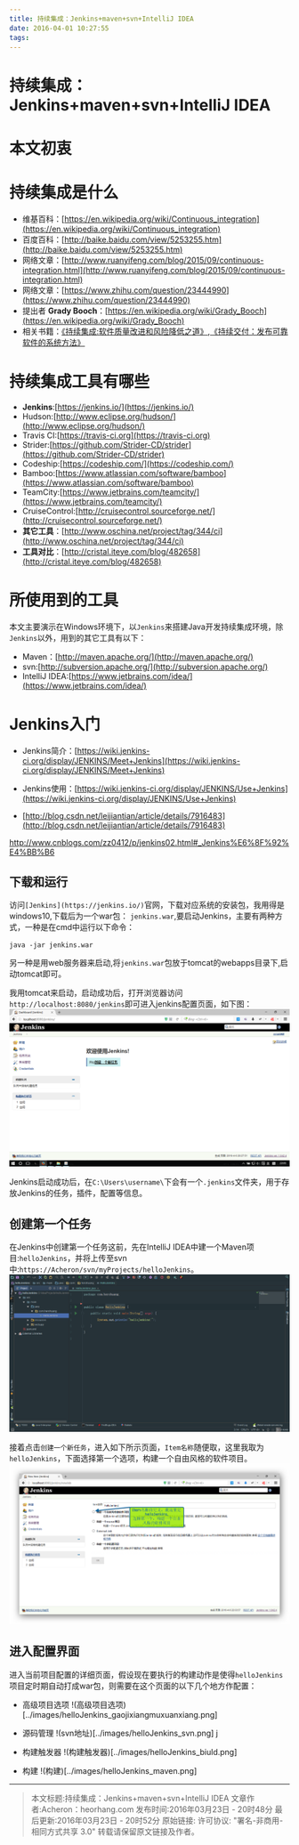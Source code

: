 ```yaml
---
title: 持续集成：Jenkins+maven+svn+IntelliJ IDEA
date: 2016-04-01 10:27:55
tags:
---
```


# 持续集成：Jenkins+maven+svn+IntelliJ IDEA

# 本文初衷

# 持续集成是什么

- 维基百科：[https://en.wikipedia.org/wiki/Continuous_integration](https://en.wikipedia.org/wiki/Continuous_integration)
- 百度百科：[http://baike.baidu.com/view/5253255.htm](http://baike.baidu.com/view/5253255.htm)
- 网络文章：[http://www.ruanyifeng.com/blog/2015/09/continuous-integration.html](http://www.ruanyifeng.com/blog/2015/09/continuous-integration.html)
- 网络文章：[https://www.zhihu.com/question/23444990](https://www.zhihu.com/question/23444990)
- 提出者 **Grady Booch**：[https://en.wikipedia.org/wiki/Grady_Booch](https://en.wikipedia.org/wiki/Grady_Booch)
- 相关书籍：[《持续集成:软件质量改进和风险降低之道》](https://book.douban.com/subject/2580604/),[《持续交付：发布可靠软件的系统方法》](https://book.douban.com/subject/6862062/)

# 持续集成工具有哪些
    
- **Jenkins**:[https://jenkins.io/](https://jenkins.io/)
- Hudson:[http://www.eclipse.org/hudson/](http://www.eclipse.org/hudson/)
- Travis CI:[https://travis-ci.org](https://travis-ci.org)
- Strider:[https://github.com/Strider-CD/strider](https://github.com/Strider-CD/strider)
- Codeship:[https://codeship.com/](https://codeship.com/)
- Bamboo:[https://www.atlassian.com/software/bamboo](https://www.atlassian.com/software/bamboo)
- TeamCity:[https://www.jetbrains.com/teamcity/](https://www.jetbrains.com/teamcity/)
- CruiseControl:[http://cruisecontrol.sourceforge.net/](http://cruisecontrol.sourceforge.net/)
- **其它工具**：[http://www.oschina.net/project/tag/344/ci](http://www.oschina.net/project/tag/344/ci)
- **工具对比**：[http://cristal.iteye.com/blog/482658](http://cristal.iteye.com/blog/482658) 

# 所使用到的工具

本文主要演示在Windows环境下，以`Jenkins`来搭建Java开发持续集成环境，除`Jenkins`以外，用到的其它工具有以下：

- Maven：[http://maven.apache.org/](http://maven.apache.org/)
- svn:[http://subversion.apache.org/](http://subversion.apache.org/)
- IntelliJ IDEA:[https://www.jetbrains.com/idea/](https://www.jetbrains.com/idea/)

# Jenkins入门

- Jenkins简介：[https://wiki.jenkins-ci.org/display/JENKINS/Meet+Jenkins](https://wiki.jenkins-ci.org/display/JENKINS/Meet+Jenkins)
- Jenkins使用：[https://wiki.jenkins-ci.org/display/JENKINS/Use+Jenkins](https://wiki.jenkins-ci.org/display/JENKINS/Use+Jenkins)

- [http://blog.csdn.net/leijiantian/article/details/7916483](http://blog.csdn.net/leijiantian/article/details/7916483)

http://www.cnblogs.com/zz0412/p/jenkins02.html#_Jenkins%E6%8F%92%E4%BB%B6


## 下载和运行
访问`[Jenkins](https://jenkins.io/)`官网，下载对应系统的安装包，我用得是windows10,下载后为一个war包： `jenkins.war`,要启动Jenkins，主要有两种方式，一种是在cmd中运行以下命令：

```
java -jar jenkins.war
```

另一种是用web服务器来启动,将`jenkins.war`包放于tomcat的webapps目录下,启动tomcat即可。

我用tomcat来启动，启动成功后，打开浏览器访问`http://localhost:8080/jenkins`即可进入jenkins配置页面，如下图：
![Jenkins初始页](../images/jenkins-start-page.png)

Jenkins启动成功后，在`C:\Users\username\`下会有一个`.jenkins`文件夹，用于存放Jenkins的任务，插件，配置等信息。

## 创建第一个任务
在Jenkins中创建第一个任务这前，先在IntelliJ IDEA中建一个Maven项目:`helloJenkins`，并将上传至svn中:`https://Acheron/svn/myProjects/helloJenkins`。
![helloJenkins项目](../images/helloJenkins-project.png)

接着点击`创建一个新任务`，进入如下所示页面，`Item名称`随便取，这里我取为`helloJenkins`，下面选择第一个选项，构建一个自由风格的软件项目。
![创建item](../images/create-a-item.png)

## 进入配置界面
进入当前项目配置的详细页面，假设现在要执行的构建动作是使得`helloJenkins`项目定时期自动打成war包，则需要在这个页面的以下几个地方作配置：

- 高级项目选项
!(高级项目选项)[../images/helloJenkins_gaojixiangmuxuanxiang.png] 

- 源码管理
!(svn地址)[../images/helloJenkins_svn.png]
                                                 j
- 构建触发器
!(构建触发器)[../images/helloJenkins_biuld.png]

- 构建
!(构建)[../images/helloJenkins_maven.png]


---
> 本文标题:持续集成：Jenkins+maven+svn+IntelliJ IDEA
文章作者:Acheron：heorhang.com
发布时间:2016年03月23日 - 20时48分
最后更新:2016年03月23日 - 20时52分
原始链接: 
许可协议: "署名-非商用-相同方式共享 3.0" 转载请保留原文链接及作者。


